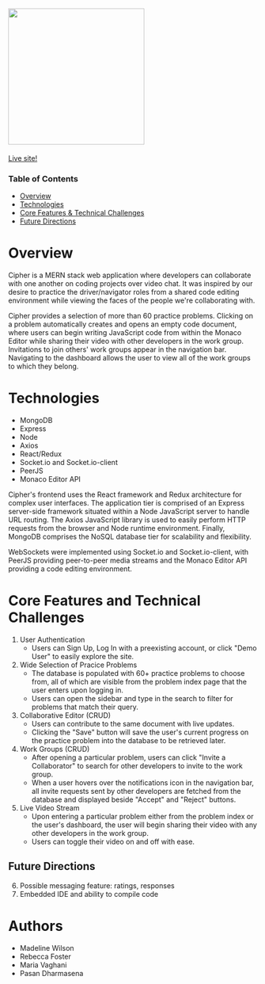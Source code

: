 # <img src="https://user-images.githubusercontent.com/88195745/144111561-57ebc1ba-1a5d-4eb3-a2c2-0a8c92dce455.png" width="275" height="auto">

<a href="https://cipher-mern.herokuapp.com/#/">Live site!</a>

### Table of Contents
- [Overview](#overview)
- [Technologies](#technologies)
- [Core Features & Technical Challenges](#core-features-and-technical-challenges)
- [Future Directions](#future-directions)

# Overview
Cipher is a MERN stack web application where developers can collaborate with one another on coding projects over video chat. It was inspired by our desire to practice the driver/navigator roles from a shared code editing environment while viewing the faces of the people we're collaborating with.

Cipher provides a selection of more than 60 practice problems. Clicking on a problem automatically creates and opens an empty code document, where users can begin writing JavaScript code from within the Monaco Editor while sharing their video with other developers in the work group. Invitations to join others' work groups appear in the navigation bar. Navigating to the dashboard allows the user to view all of the work groups to which they belong.

# Technologies
- MongoDB
- Express
- Node
- Axios
- React/Redux
- Socket.io and Socket.io-client
- PeerJS
- Monaco Editor API

Cipher's frontend uses the React framework and Redux architecture for complex user interfaces. The application tier is comprised of an Express server-side framework situated within a Node JavaScript server to handle URL routing. The Axios JavaScript library is used to easily perform HTTP requests from the browser and Node runtime environment. Finally, MongoDB comprises the NoSQL database tier for scalability and flexibility.

WebSockets were implemented using Socket.io and Socket.io-client, with PeerJS providing peer-to-peer media streams and the Monaco Editor API providing a code editing environment.

# Core Features and Technical Challenges
1. User Authentication
    - Users can Sign Up, Log In with a preexisting account, or click "Demo User" to easily explore the site.
2. Wide Selection of Pracice Problems
    - The database is populated with 60+ practice problems to choose from, all of which are visible from the problem index page that the user enters upon logging in.
    - Users can open the sidebar and type in the search to filter for problems that match their query.
3. Collaborative Editor (CRUD)
    - Users can contribute to the same document with live updates.
    - Clicking the "Save" button will save the user's current progress on the practice problem into the database to be retrieved later.
4. Work Groups (CRUD)
    - After opening a particular problem, users can click "Invite a Collaborator" to search for other developers to invite to the work group.
    - When a user hovers over the notifications icon in the navigation bar, all invite requests sent by other developers are fetched from the database and displayed beside "Accept" and "Reject" buttons.
5. Live Video Stream
    - Upon entering a particular problem either from the problem index or the user's dashboard, the user will begin sharing their video with any other developers in the work group.
    - Users can toggle their video on and off with ease.

## Future Directions
6. Possible messaging feature: ratings, responses
7. Embedded IDE and ability to compile code

# Authors
- Madeline Wilson
- Rebecca Foster
- Maria Vaghani
- Pasan Dharmasena
